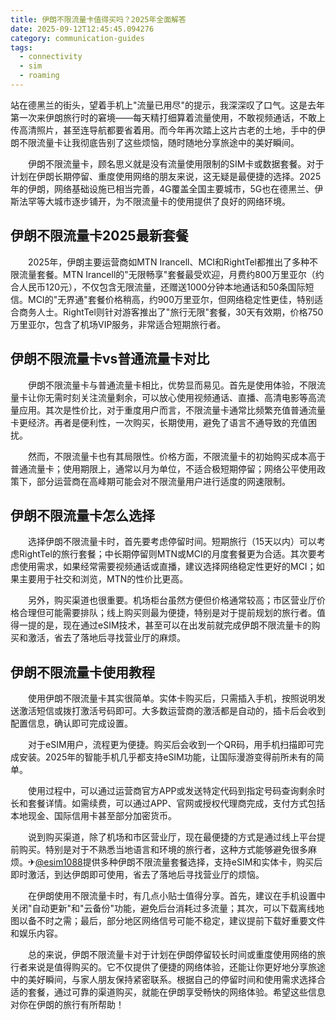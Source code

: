```yaml
---
title: 伊朗不限流量卡值得买吗？2025年全面解答
date: 2025-09-12T12:45:45.094276
category: communication-guides
tags:
  - connectivity
  - sim
  - roaming
---
```


站在德黑兰的街头，望着手机上"流量已用尽"的提示，我深深叹了口气。这是去年第一次来伊朗旅行时的窘境——每天精打细算着流量使用，不敢视频通话，不敢上传高清照片，甚至连导航都要省着用。而今年再次踏上这片古老的土地，手中的伊朗不限流量卡让我彻底告别了这些烦恼，随时随地分享旅途中的美好瞬间。

　　伊朗不限流量卡，顾名思义就是没有流量使用限制的SIM卡或数据套餐。对于计划在伊朗长期停留、重度使用网络的朋友来说，这无疑是最便捷的选择。2025年的伊朗，网络基础设施已相当完善，4G覆盖全国主要城市，5G也在德黑兰、伊斯法罕等大城市逐步铺开，为不限流量卡的使用提供了良好的网络环境。

## 伊朗不限流量卡2025最新套餐

　　2025年，伊朗主要运营商如MTN Irancell、MCI和RightTel都推出了多种不限流量套餐。MTN Irancell的"无限畅享"套餐最受欢迎，月费约800万里亚尔（约合人民币120元），不仅包含无限流量，还赠送1000分钟本地通话和50条国际短信。MCI的"无界通"套餐价格稍高，约900万里亚尔，但网络稳定性更佳，特别适合商务人士。RightTel则针对游客推出了"旅行无限"套餐，30天有效期，价格750万里亚尔，包含了机场VIP服务，非常适合短期旅行者。

## 伊朗不限流量卡vs普通流量卡对比

　　伊朗不限流量卡与普通流量卡相比，优势显而易见。首先是使用体验，不限流量卡让你无需时刻关注流量剩余，可以放心使用视频通话、直播、高清电影等高流量应用。其次是性价比，对于重度用户而言，不限流量卡通常比频繁充值普通流量卡更经济。再者是便利性，一次购买，长期使用，避免了语言不通导致的充值困扰。

　　然而，不限流量卡也有其局限性。价格方面，不限流量卡的初始购买成本高于普通流量卡；使用期限上，通常以月为单位，不适合极短期停留；网络公平使用政策下，部分运营商在高峰期可能会对不限流量用户进行适度的网速限制。

## 伊朗不限流量卡怎么选择

　　选择伊朗不限流量卡时，首先要考虑停留时间。短期旅行（15天以内）可以考虑RightTel的旅行套餐；中长期停留则MTN或MCI的月度套餐更为合适。其次要考虑使用需求，如果经常需要视频通话或直播，建议选择网络稳定性更好的MCI；如果主要用于社交和浏览，MTN的性价比更高。

　　另外，购买渠道也很重要。机场柜台虽然方便但价格通常较高；市区营业厅价格合理但可能需要排队；线上购买则最为便捷，特别是对于提前规划的旅行者。值得一提的是，现在通过eSIM技术，甚至可以在出发前就完成伊朗不限流量卡的购买和激活，省去了落地后寻找营业厅的麻烦。

## 伊朗不限流量卡使用教程

　　使用伊朗不限流量卡其实很简单。实体卡购买后，只需插入手机，按照说明发送激活短信或拨打激活号码即可。大多数运营商的激活都是自动的，插卡后会收到配置信息，确认即可完成设置。

　　对于eSIM用户，流程更为便捷。购买后会收到一个QR码，用手机扫描即可完成安装。2025年的智能手机几乎都支持eSIM功能，让国际漫游变得前所未有的简单。

　　使用过程中，可以通过运营商官方APP或发送特定代码到指定号码查询剩余时长和套餐详情。如需续费，可以通过APP、官网或授权代理商完成，支付方式包括本地现金、国际信用卡甚至部分加密货币。

　　说到购买渠道，除了机场和市区营业厅，现在最便捷的方式是通过线上平台提前购买。特别是对于不熟悉当地语言和环境的旅行者，这种方式能够避免很多麻烦。✈[@esim1088](https://t.me/s/esim1088)提供多种伊朗不限流量套餐选择，支持eSIM和实体卡，购买后即时激活，到达伊朗即可使用，省去了落地后寻找营业厅的烦恼。

　　在伊朗使用不限流量卡时，有几点小贴士值得分享。首先，建议在手机设置中关闭"自动更新"和"云备份"功能，避免后台消耗过多流量；其次，可以下载离线地图以备不时之需；最后，部分地区网络信号可能不稳定，建议提前下载好重要文件和娱乐内容。

　　总的来说，伊朗不限流量卡对于计划在伊朗停留较长时间或重度使用网络的旅行者来说是值得购买的。它不仅提供了便捷的网络体验，还能让你更好地分享旅途中的美好瞬间，与家人朋友保持紧密联系。根据自己的停留时间和使用需求选择合适的套餐，通过可靠的渠道购买，就能在伊朗享受畅快的网络体验。希望这些信息对你在伊朗的旅行有所帮助！
